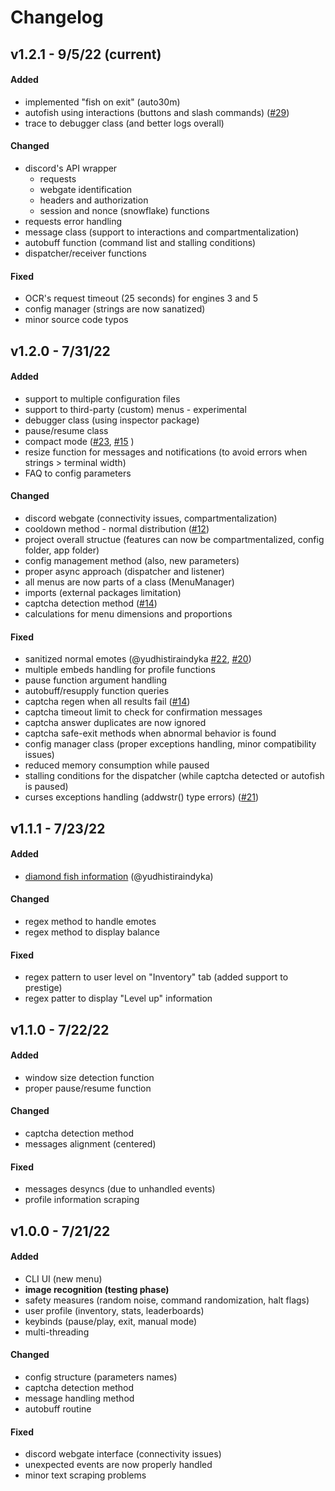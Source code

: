 # Changelog
## v1.2.1 - 9/5/22 (current)
#### **Added**
- implemented "fish on exit" (auto30m)
- autofish using interactions (buttons and slash commands) ([#29](https://github.com/thejoabo/virtualfisher-bot/issues/29))
- trace to debugger class (and better logs overall)
#### **Changed**
- discord's API wrapper
  -  requests 
  -  webgate identification
  -  headers and authorization
  -  session and nonce (snowflake) functions
- requests error handling
- message class (support to interactions and compartmentalization)
- autobuff function (command list and stalling conditions)
- dispatcher/receiver functions
#### **Fixed**
- OCR's request timeout (25 seconds) for engines 3 and 5
- config manager (strings are now sanatized)
- minor source code typos
##  v1.2.0 - 7/31/22 
#### **Added**
- support to multiple configuration files
- support to third-party (custom) menus - experimental
- debugger class (using inspector package)
- pause/resume class
- compact mode ([#23](https://github.com/thejoabo/virtualfisher-bot/discussions/23), [#15](https://github.com/thejoabo/virtualfisher-bot/issues/15) )
- resize function for messages and notifications (to avoid errors when strings > terminal width)
- FAQ to config parameters
#### **Changed**
- discord webgate (connectivity issues, compartmentalization)
- cooldown method - normal distribution ([#12](https://github.com/thejoabo/virtualfisher-bot/discussions/12))
- project overall structue (features can now be compartmentalized, config folder, app folder)
- config management method (also, new parameters)
- proper async approach (dispatcher and listener)
- all menus are now parts of a class (MenuManager)
- imports (external packages limitation)
- captcha detection method ([#14](https://github.com/thejoabo/virtualfisher-bot/issues/14))
- calculations for menu dimensions and proportions
#### **Fixed**
- sanitized normal emotes (@yudhistiraindyka [#22](https://github.com/thejoabo/virtualfisher-bot/pull/22), [#20](https://github.com/thejoabo/virtualfisher-bot/issues/20))
- multiple embeds handling for profile functions
- pause function argument handling 
- autobuff/resupply function queries  
- captcha regen when all results fail ([#14](https://github.com/thejoabo/virtualfisher-bot/issues/14))
- captcha timeout limit to check for confirmation messages
- captcha answer duplicates are now ignored
- captcha safe-exit methods when abnormal behavior is found
- config manager class (proper exceptions handling, minor compatibility issues)
- reduced memory consumption while paused
- stalling conditions for the dispatcher (while captcha detected or autofish is paused)
- curses exceptions handling (addwstr() type errors) ([#21](https://github.com/thejoabo/virtualfisher-bot/issues/21))

##  v1.1.1 - 7/23/22 
#### **Added**
- [diamond fish information](https://github.com/thejoabo/virtualfisher-bot/pull/11) (@yudhistiraindyka)
#### **Changed**
- regex method to handle emotes
- regex method to display balance
#### **Fixed**
- regex pattern to user level on "Inventory" tab (added support to prestige)
- regex patter to display "Level up" information  

##  v1.1.0 - 7/22/22
#### **Added**
- window size detection function
- proper pause/resume function
#### **Changed**
- captcha detection method
- messages alignment (centered)
#### **Fixed**
- messages desyncs (due to unhandled events)
- profile information scraping 

##  v1.0.0 - 7/21/22 
#### **Added**
- CLI UI (new menu)
- **image recognition (testing phase)**
- safety measures (random noise, command randomization, halt flags)
- user profile (inventory, stats, leaderboards)
- keybinds (pause/play, exit, manual mode)
- multi-threading 
#### **Changed**
- config structure (parameters names)
- captcha detection method
- message handling method
- autobuff routine
#### **Fixed**
- discord webgate interface (connectivity issues)
- unexpected events are now properly handled
- minor text scraping problems